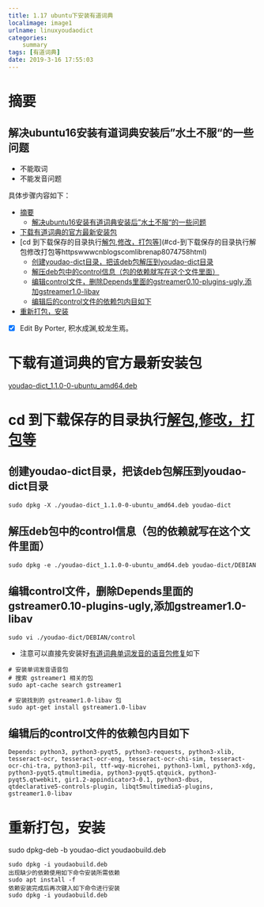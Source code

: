 ```yaml
---
title: 1.17 ubuntu下安装有道词典
localimage: image1
urlname: linuxyoudaodict
categories: 
    summary    
tags: [有道词典]
date: 2019-3-16 17:55:03
---
```


# 摘要

## 解决ubuntu16安装有道词典安装后”水土不服“的一些问题

- 不能取词
- 不能发音问题

具体步骤内容如下：

<!-- TOC -->

- [摘要](#摘要)
    - [解决ubuntu16安装有道词典安装后”水土不服“的一些问题](#解决ubuntu16安装有道词典安装后水土不服的一些问题)
- [下载有道词典的官方最新安装包](#下载有道词典的官方最新安装包)
- [cd 到下载保存的目录执行[解包,修改，打包等](https://www.cnblogs.com/librena/p/8074758.html)](#cd-到下载保存的目录执行解包修改打包等httpswwwcnblogscomlibrenap8074758html)
    - [创建youdao-dict目录，把该deb包解压到youdao-dict目录](#创建youdao-dict目录把该deb包解压到youdao-dict目录)
    - [解压deb包中的control信息（包的依赖就写在这个文件里面）](#解压deb包中的control信息包的依赖就写在这个文件里面)
    - [编辑control文件，删除Depends里面的gstreamer0.10-plugins-ugly,添加gstreamer1.0-libav](#编辑control文件删除depends里面的gstreamer010-plugins-ugly添加gstreamer10-libav)
    - [编辑后的control文件的依赖包内目如下](#编辑后的control文件的依赖包内目如下)
- [重新打包，安装](#重新打包安装)

<!-- /TOC -->

- [x] Edit By Porter, 积水成渊,蛟龙生焉。

<!-- more -->

# 下载有道词典的官方最新安装包

[youdao-dict_1.1.0-0-ubuntu_amd64.deb](http://codown.youdao.com/cidian/linux/youdao-dict_1.1.0-0-ubuntu_amd64.deb)

# cd 到下载保存的目录执行[解包,修改，打包等](https://www.cnblogs.com/librena/p/8074758.html)

## 创建youdao-dict目录，把该deb包解压到youdao-dict目录

```shell
sudo dpkg -X ./youdao-dict_1.1.0-0-ubuntu_amd64.deb youdao-dict
```

## 解压deb包中的control信息（包的依赖就写在这个文件里面）
```shell
sudo dpkg -e ./youdao-dict_1.1.0-0-ubuntu_amd64.deb youdao-dict/DEBIAN
```
## 编辑control文件，删除Depends里面的gstreamer0.10-plugins-ugly,添加gstreamer1.0-libav

```shell
sudo vi ./youdao-dict/DEBIAN/control
```

* 注意可以直接先安装好[有道词典单词发音的语音包修复](https://xuexiyuan.cn/article/detail/215.html)如下

```shell
# 安装单词发音语音包
# 搜索 gstreamer1 相关的包
sudo apt-cache search gstreamer1
 
# 安装找到的 gstreamer1.0-libav 包
sudo apt-get install gstreamer1.0-libav
```

## 编辑后的control文件的依赖包内目如下

```shell
Depends: python3, python3-pyqt5, python3-requests, python3-xlib, tesseract-ocr, tesseract-ocr-eng, tesseract-ocr-chi-sim, tesseract-ocr-chi-tra, python3-pil, ttf-wqy-microhei, python3-lxml, python3-xdg, python3-pyqt5.qtmultimedia, python3-pyqt5.qtquick, python3-pyqt5.qtwebkit, gir1.2-appindicator3-0.1, python3-dbus, qtdeclarative5-controls-plugin, libqt5multimedia5-plugins, gstreamer1.0-libav
```


# 重新打包，安装
sudo dpkg-deb -b youdao-dict youdaobuild.deb

```shell
sudo dpkg -i youdaobuild.deb
出现缺少的依赖使用如下命令安装所需依赖
sudo apt install -f
依赖安装完成后再次键入如下命令进行安装
sudo dpkg -i youdaobuild.deb
```
